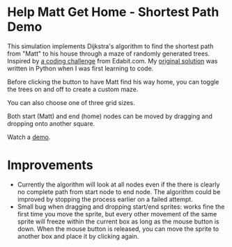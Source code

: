 # Help Matt Get Home - Shortest Path Demo
This simulation implements Dijkstra's algorithm to find the shortest path from "Matt" to his house through a maze of randomly generated trees. Inspired by [a coding challenge](https://edabit.com/challenge/qTmbTWqHNTtDMKD4G) from Edabit.com. My [original solution](https://github.com/matthew-r-clark/python-projects/blob/master/shortest_path_dijkstra.py) was written in Python when I was first learning to code.

Before clicking the button to have Matt find his way home, you can toggle the trees on and off to create a custom maze.

You can also choose one of three grid sizes.

Both start (Matt) and end (home) nodes can be moved by dragging and dropping onto another square.

Watch a [demo](https://youtu.be/skIDMW3XNm4).

# Improvements
- Currently the algorithm will look at all nodes even if the there is clearly no complete path from start node to end node. The algorithm could be improved by stopping the process earlier on a failed attempt.
- Small bug when dragging and dropping start/end sprites: works fine the first time you move the sprite, but every other movement of the same sprite will freeze within the current box as long as the mouse button is down. When the mouse button is released, you can move the sprite to another box and place it by clicking again.